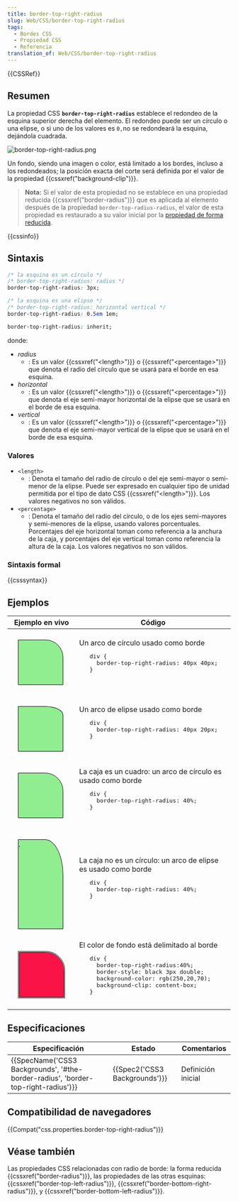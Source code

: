 ```yaml
---
title: border-top-right-radius
slug: Web/CSS/border-top-right-radius
tags:
  - Bordes CSS
  - Propiedad CSS
  - Referencia
translation_of: Web/CSS/border-top-right-radius
---
```

{{CSSRef}}

## Resumen

La propiedad CSS **`border-top-right-radius`** establece el redondeo de la esquina superior derecha del elemento. El redondeo puede ser un círculo o una elipse, o si uno de los valores es `0,`no se redondeará la esquina, dejándola cuadrada.

![border-top-right-radius.png](/@api/deki/files/6133/=border-top-right-radius.png)

Un fondo, siendo una imagen o color, está limitado a los bordes, incluso a los redondeados; la posición exacta del corte será definida por el valor de la propiedad {{cssxref("background-clip")}}.

> **Nota:** Si el valor de esta propiedad no se establece en una propiedad reducida {{cssxref("border-radius")}} que es aplicada al elemento después de la propiedad `border-top-radius-radius`, el valor de esta propiedad es restaurado a su valor inicial por la [propiedad de forma reducida](/es/docs/Web/CSS/Shorthand_properties).

{{cssinfo}}

## Sintaxis

```css
/* la esquina es un círculo */
/* border-top-right-radius: radius */
border-top-right-radius: 3px;

/* la esquina es una elipse */
/* border-top-right-radius: horizontal vertical */
border-top-right-radius: 0.5em 1em;

border-top-right-radius: inherit;
```

donde:

- _radius_
  - : Es un valor {{cssxref("&lt;length&gt;")}} o {{cssxref("&lt;percentage&gt;")}} que denota el radio del círculo que se usará para el borde en esa esquina.
- _horizontal_
  - : Es un valor {{cssxref("&lt;length&gt;")}} o {{cssxref("&lt;percentage&gt;")}} que denota el eje semi-mayor horizontal de la elipse que se usará en el borde de esa esquina.
- _vertical_
  - : Es un valor {{cssxref("&lt;length&gt;")}} o {{cssxref("&lt;percentage&gt;")}} que denota el eje semi-mayor vertical de la elipse que se usará en el borde de esa esquina.

### Valores

- `<length>`
  - : Denota el tamaño del radio de círculo o del eje semi-mayor o semi-menor de la elipse. Puede ser expresado en cualquier tipo de unidad permitida por el tipo de dato CSS {{cssxref("&lt;length&gt;")}}. Los valores negativos no son válidos.
- `<percentage>`
  - : Denota el tamaño del radio del círculo, o de los ejes semi-mayores y semi-menores de la elipse, usando valores porcentuales. Porcentajes del eje horizontal toman como referencia a la anchura de la caja, y porcentajes del eje vertical toman como referencia la altura de la caja. Los valores negativos no son válidos.

### Sintaxis formal

{{csssyntax}}

## Ejemplos

<table class="standard-table">
  <thead>
    <tr>
      <th>Ejemplo en vivo</th>
      <th>Código</th>
    </tr>
  </thead>
  <tbody>
    <tr>
      <td style="padding: 1.5em;">
        <div
          style="background-color: lightgreen; border: solid 1px black; border-top-right-radius: 40px 40px; width: 100px; height: 100px;">
        </div>
      </td>
      <td>Un arco de círculo usado como borde
        <pre class="brush: css">
   div {
     border-top-right-radius: 40px 40px;
   }
   </pre>
      </td>
    </tr>
    <tr>
      <td style="padding: 1.5em;">
        <div
          style="background-color: lightgreen; border: solid 1px black; border-top-right-radius: 40px 20px; width: 100px; height: 100px;">
        </div>
      </td>
      <td>Un arco de elipse usado como borde
        <pre class="brush: css">
   div {
     border-top-right-radius: 40px 20px;
   }
   </pre>
      </td>
    </tr>
    <tr>
      <td style="padding: 1.5em;">
        <div
          style="background-color: lightgreen; border: solid 1px black; border-top-right-radius: 40%; width: 100px; height: 100px;">
        </div>
      </td>
      <td>La caja es un cuadro: un arco de círculo es usado como borde
        <pre class="brush: css">
   div {
     border-top-right-radius: 40%;
   }
   </pre>
      </td>
    </tr>
    <tr>
      <td style="padding: 1.5em;">
        <div
          style="background-color: lightgreen; border: solid 1px black; border-top-right-radius: 40%; width: 100px; height: 200px;">
          <div class="hidden">.</div>
        </div>
      </td>
      <td>La caja no es un círculo: un arco de elipse es usado como borde
        <pre class="brush: css">
   div {
     border-top-right-radius: 40%;
   }
   </pre>
      </td>
    </tr>
    <tr>
      <td style="padding: 1.5em;">
        <div
          style="border: black 3px double; border-top-right-radius: 40%; height: 100px; width: 100px; background-color: rgb(250,20,70); background-clip: content-box;">
        </div>
      </td>
      <td>El color de fondo está delimitado al borde
        <pre class="brush: css">
   div {
     border-top-right-radius:40%;
     border-style: black 3px double;
     background-color: rgb(250,20,70);
     background-clip: content-box;
   }
   </pre>
      </td>
    </tr>
  </tbody>
</table>

## Especificaciones

| Especificación                                                                                               | Estado                                   | Comentarios        |
| ------------------------------------------------------------------------------------------------------------ | ---------------------------------------- | ------------------ |
| {{SpecName('CSS3 Backgrounds', '#the-border-radius', 'border-top-right-radius')}} | {{Spec2('CSS3 Backgrounds')}} | Definición inicial |

## Compatibilidad de navegadores

{{Compat("css.properties.border-top-right-radius")}}

## Véase también

Las propiedades CSS relacionadas con radio de borde: la forma reducida {{cssxref("border-radius")}}, las propiedades de las otras esquinas: {{cssxref("border-top-left-radius")}}, {{cssxref("border-bottom-right-radius")}}, y {{cssxref("border-bottom-left-radius")}}.
